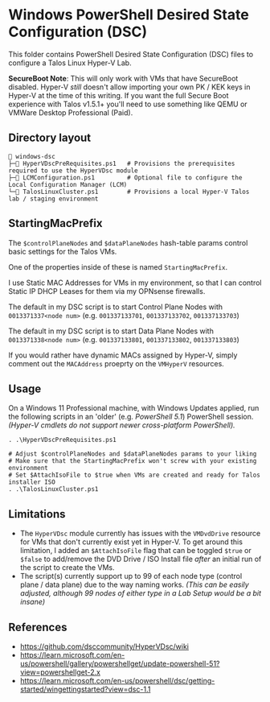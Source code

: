 # Windows PowerShell Desired State Configuration (DSC)

This folder contains PowerShell Desired State Configuration (DSC) files to configure a Talos Linux Hyper-V Lab.

**SecureBoot Note**: This will only work with VMs that have SecureBoot disabled. Hyper-V _still_ doesn't allow
importing your own PK / KEK keys in Hyper-V at the time of this writing. If you want the full Secure Boot
experience with Talos v1.5.1+ you'll need to use something like QEMU or VMWare Desktop Professional (Paid).

## Directory layout

```shell
📂 windows-dsc
├─📄 HyperVDscPreRequisites.ps1   # Provisions the prerequisites required to use the HyperVDsc module
├─📄 LCMConfiguration.ps1         # Optional file to configure the Local Configuration Manager (LCM)
└─📄 TalosLinuxCluster.ps1        # Provisions a local Hyper-V Talos lab / staging environment
```

## StartingMacPrefix

The `$controlPlaneNodes` and `$dataPlaneNodes` hash-table params control basic settings for the Talos VMs.

One of the properties inside of these is named `StartingMacPrefix`.

I use Static MAC Addresses for VMs in my environment, so that I can control Static IP DHCP Leases for them via my OPNsense firewalls.

The default in my DSC script is to start Control Plane Nodes with `0013371337<node num>` (e.g. `001337133701`, `001337133702`, `001337133703`)

The default in my DSC script is to start Data Plane Nodes with `0013371338<node num>` (e.g. `001337133801`, `001337133802`, `001337133803`)

If you would rather have dynamic MACs assigned by Hyper-V, simply comment out the `MACAddress` proeprty on the `VMHyperV` resources.

## Usage

On a Windows 11 Professional machine, with Windows Updates applied, run the following scripts in an 'older' (e.g. _PowerShell 5.1_) PowerShell session. _(Hyper-V cmdlets do not support newer cross-platform PowerShell)._

```shell
. .\HyperVDscPreRequisites.ps1

# Adjust $controlPlaneNodes and $dataPlaneNodes params to your liking
# Make sure that the StartingMacPrefix won't screw with your existing environment
# Set $AttachIsoFile to $true when VMs are created and ready for Talos installer ISO
. .\TalosLinuxCluster.ps1
```

## Limitations

* The `HyperVDsc` module currently has issues with the `VMDvdDrive` resource for VMs that don't currently exist yet in Hyper-V. To get around this limitation, I added an `$AttachIsoFile` flag that can be toggled `$true` or `$false` to add/remove the DVD Drive / ISO Install file _after_ an initial run of the script to create the VMs.
* The script(s) currently support up to 99 of each node type (control plane / data plane) due to the way naming works. _(This can be easily adjusted, although 99 nodes of either type in a Lab Setup would be a bit insane)_

## References

* https://github.com/dsccommunity/HyperVDsc/wiki
* https://learn.microsoft.com/en-us/powershell/gallery/powershellget/update-powershell-51?view=powershellget-2.x
* https://learn.microsoft.com/en-us/powershell/dsc/getting-started/wingettingstarted?view=dsc-1.1
